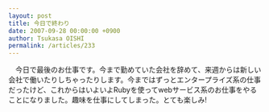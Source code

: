 ```yaml
---
layout: post
title: 今日で終わり
date: 2007-09-28 00:00:00 +0900
author: Tsukasa OISHI
permalink: /articles/233
---
```


　今日で最後のお仕事です。今まで勤めていた会社を辞めて、来週からは新しい会社で働いたりしちゃったりします。今まではずっとエンタープライズ系の仕事だったけど、これからはいよいよRubyを使ってwebサービス系のお仕事をやることになりました。趣味を仕事にしてしまった。とても楽しみ!

